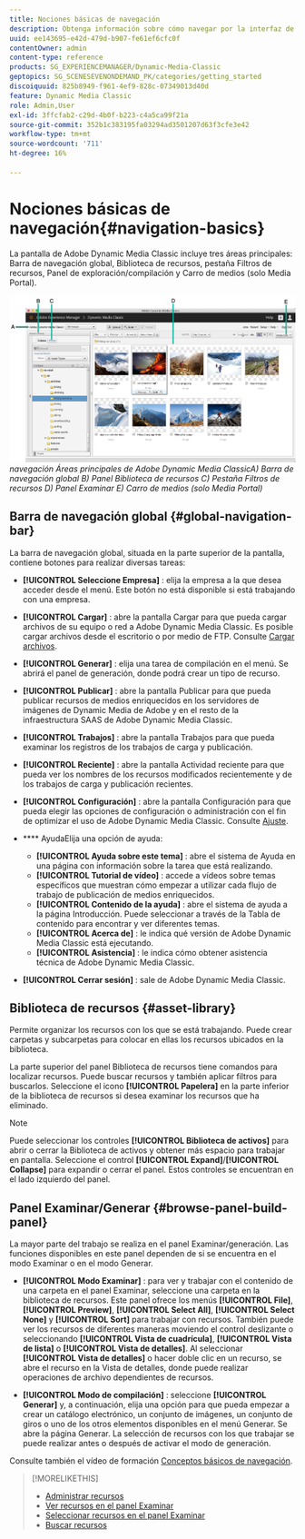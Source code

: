 ```yaml
---
title: Nociones básicas de navegación
description: Obtenga información sobre cómo navegar por la interfaz de usuario de Adobe Dynamic Media Classic.
uuid: ee143695-e42d-479d-b907-fe61ef6cfc0f
contentOwner: admin
content-type: reference
products: SG_EXPERIENCEMANAGER/Dynamic-Media-Classic
geptopics: SG_SCENESEVENONDEMAND_PK/categories/getting_started
discoiquuid: 825b8949-f961-4ef9-828c-07349013d40d
feature: Dynamic Media Classic
role: Admin,User
exl-id: 3ffcfab2-c29d-4b0f-b223-c4a5ca99f21a
source-git-commit: 352b1c383195fa03294ad3501207d63f3cfe3e42
workflow-type: tm+mt
source-wordcount: '711'
ht-degree: 16%

---
```


# Nociones básicas de navegación{#navigation-basics}

La pantalla de Adobe Dynamic Media Classic incluye tres áreas principales: Barra de navegación global, Biblioteca de recursos, pestaña Filtros de recursos, Panel de exploración/compilación y Carro de medios (solo Media Portal).

![Conceptos básicos de ](/help/assets/gs_navigation_basics_popup_popup.png)
*navegación*
*Áreas principales de Adobe Dynamic Media ClassicA) Barra de navegación global B) Panel Biblioteca de recursos C) Pestaña Filtros de recursos D) Panel Examinar E) Carro de medios (solo Media Portal)*

## Barra de navegación global {#global-navigation-bar}

La barra de navegación global, situada en la parte superior de la pantalla, contiene botones para realizar diversas tareas:

* **[!UICONTROL Seleccione Empresa]** : elija la empresa a la que desea acceder desde el menú. Este botón no está disponible si está trabajando con una empresa.

* **[!UICONTROL Cargar]** : abre la pantalla Cargar para que pueda cargar archivos de su equipo o red a Adobe Dynamic Media Classic. Es posible cargar archivos desde el escritorio o por medio de FTP. Consulte [Cargar archivos](/help/uploading-files.md).

* **[!UICONTROL Generar]** : elija una tarea de compilación en el menú. Se abrirá el panel de generación, donde podrá crear un tipo de recurso.

* **[!UICONTROL Publicar]** : abre la pantalla Publicar para que pueda publicar recursos de medios enriquecidos en los servidores de imágenes de Dynamic Media de Adobe y en el resto de la infraestructura SAAS de Adobe Dynamic Media Classic.

* **[!UICONTROL Trabajos]** : abre la pantalla Trabajos para que pueda examinar los registros de los trabajos de carga y publicación.

* **[!UICONTROL Reciente]** : abre la pantalla Actividad reciente para que pueda ver los nombres de los recursos modificados recientemente y de los trabajos de carga y publicación recientes.

* **[!UICONTROL Configuración]** : abre la pantalla Configuración para que pueda elegir las opciones de configuración o administración con el fin de optimizar el uso de Adobe Dynamic Media Classic. Consulte [Ajuste](/help/setup-basics.md).

* **** AyudaElija una opción de ayuda:

   * **[!UICONTROL Ayuda sobre este tema]** : abre el sistema de Ayuda en una página con información sobre la tarea que está realizando.
   * **[!UICONTROL Tutorial de vídeo]** : accede a vídeos sobre temas específicos que muestran cómo empezar a utilizar cada flujo de trabajo de publicación de medios enriquecidos.
   * **[!UICONTROL Contenido de la ayuda]** : abre el sistema de ayuda a la página Introducción. Puede seleccionar a través de la Tabla de contenido para encontrar y ver diferentes temas.
   * **[!UICONTROL Acerca de]** : le indica qué versión de Adobe Dynamic Media Classic está ejecutando.
   * **[!UICONTROL Asistencia]** : le indica cómo obtener asistencia técnica de Adobe Dynamic Media Classic.

* **[!UICONTROL Cerrar sesión]** : sale de Adobe Dynamic Media Classic.

## Biblioteca de recursos {#asset-library}

Permite organizar los recursos con los que se está trabajando. Puede crear carpetas y subcarpetas para colocar en ellas los recursos ubicados en la biblioteca.

La parte superior del panel Biblioteca de recursos tiene comandos para localizar recursos. Puede buscar recursos y también aplicar filtros para buscarlos. Seleccione el icono **[!UICONTROL Papelera]** en la parte inferior de la biblioteca de recursos si desea examinar los recursos que ha eliminado.

>[!NOTE]
>
>Puede seleccionar los controles **[!UICONTROL Biblioteca de activos]** para abrir o cerrar la Biblioteca de activos y obtener más espacio para trabajar en pantalla. Seleccione el control **[!UICONTROL Expand]**/**[!UICONTROL Collapse]** para expandir o cerrar el panel. Estos controles se encuentran en el lado izquierdo del panel.

## Panel Examinar/Generar {#browse-panel-build-panel}

La mayor parte del trabajo se realiza en el panel Examinar/generación. Las funciones disponibles en este panel dependen de si se encuentra en el modo Examinar o en el modo Generar.

* **[!UICONTROL Modo Examinar]** : para ver y trabajar con el contenido de una carpeta en el panel Examinar, seleccione una carpeta en la biblioteca de recursos. Este panel ofrece los menús **[!UICONTROL File]**, **[!UICONTROL Preview]**, **[!UICONTROL Select All]**, **[!UICONTROL Select None]** y **[!UICONTROL Sort]** para trabajar con recursos. También puede ver los recursos de diferentes maneras moviendo el control deslizante o seleccionando **[!UICONTROL Vista de cuadrícula]**, **[!UICONTROL Vista de lista]** o **[!UICONTROL Vista de detalles]**. Al seleccionar **[!UICONTROL Vista de detalles]** o hacer doble clic en un recurso, se abre el recurso en la Vista de detalles, donde puede realizar operaciones de archivo dependientes de recursos.

* **[!UICONTROL Modo de compilación]** : seleccione  **[!UICONTROL Generar]** y, a continuación, elija una opción para que pueda empezar a crear un catálogo electrónico, un conjunto de imágenes, un conjunto de giros o uno de los otros elementos disponibles en el menú Generar. Se abre la página Generar. La selección de recursos con los que trabajar se puede realizar antes o después de activar el modo de generación.

Consulte también el vídeo de formación [Conceptos básicos de navegación](https://s7d5.scene7.com/s7viewers/html5/VideoViewer.html?videoserverurl=https://s7d5.scene7.com/is/content/&amp;emailurl=https://s7d5.scene7.com/s7/emailFriend&amp;serverUrl=https://s7d5.scene7.com/is/image/&amp;config=Scene7SharedAssets/Universal_HTML5_Video&amp;contenturl=https://s7d5.scene7.com/skins/&amp;asset=S7tutorials/571_Navigation%20Basics_converted%20renamed_Getting%20Started-AVS).

>[!MORELIKETHIS]
>
>* [Administrar recursos](about-managing-assets.md)
>* [Ver recursos en el panel Examinar](viewing-assets-browse-panel.md#viewing_assets_in_the_browse_panel)
>* [Seleccionar recursos en el panel Examinar](selecting-assets-browse-panel.md#selecting_assets_in_the_browse_panel)
>* [Buscar recursos](searching-assets.md#searching_assets)

